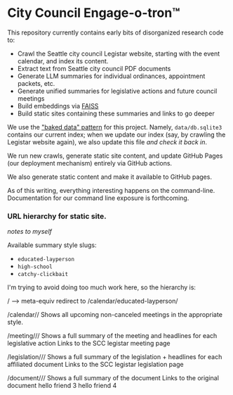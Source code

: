 # City Council Engage-o-tron™

This repository currently contains early bits of disorganized research code to:

- Crawl the Seattle city council Legistar website, starting with the event calendar, and index its content.
- Extract text from Seattle city council PDF documents
- Generate LLM summaries for individual ordinances, appointment packets, etc.
- Generate unified summaries for legislative actions and future council meetings
- Build embeddings via [FAISS](https://faiss.ai/)
- Build static sites containing these summaries and links to go deeper

We use the ["baked data" pattern](https://simonwillison.net/2021/Jul/28/baked-data/) for this project. Namely, `data/db.sqlite3` contains our current index; when we update our index (say, by crawling the Legistar website again), we also update this file _and check it back in_.

We run new crawls, generate static site content, and update GitHub Pages (our deployment mechanism) entirely via GitHub actions.

We also generate static content and make it available to GitHub pages.

As of this writing, everything interesting happens on the command-line. Documentation for our command line exposure is forthcoming.

### URL hierarchy for static site.

_notes to myself_

Available summary style slugs:

- `educated-layperson`
- `high-school`
- `catchy-clickbait`

I'm trying to avoid doing too much work here, so the hierarchy is:

/ --> meta-equiv redirect to /calendar/educated-layperson/

/calendar/<summary-style-slug>/
Shows all upcoming non-canceled meetings in the appropriate style.

/meeting/<id>/<summary-style-slug>/
Shows a full summary of the meeting and headlines for each legislative action
Links to the SCC legistar meeting page

/legislation/<id>/<summary-style-slug>/
Shows a full summary of the legislation + headlines for each affiliated document
Links to the SCC legistar legislation page

/document/<id>/<summary-style-slug>/
Shows a full summary of the document
Links to the original document
hello friend 3
hello friend 4
